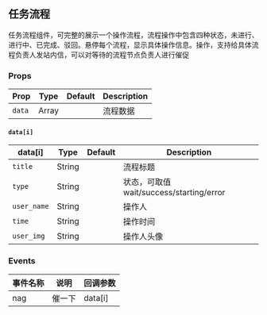 ## 任务流程

任务流程组件，可完整的展示一个操作流程，流程操作中包含四种状态，未进行、进行中、已完成、驳回。悬停每个流程，显示具体操作信息。操作，支持给具体流程负责人发站内信，可以对等待的流程节点负责人进行催促

### Props

| Prop | Type | Default | Description |
|---|---|---|---|
| `data` | Array | | 流程数据 |

#### `data[i]`

| data[i] | Type | Default | Description |
|---|---|---|---|
| `title` | String | | 流程标题 |
| `type` | String | | 状态，可取值 wait/success/starting/error |
| `user_name` | String | | 操作人 |
| `time` | String | | 操作时间 |
| `user_img` | String | | 操作人头像 |

### Events

| 事件名称 | 说明 | 回调参数 |
|---|---|---|
| nag | 催一下 | data[i]|
